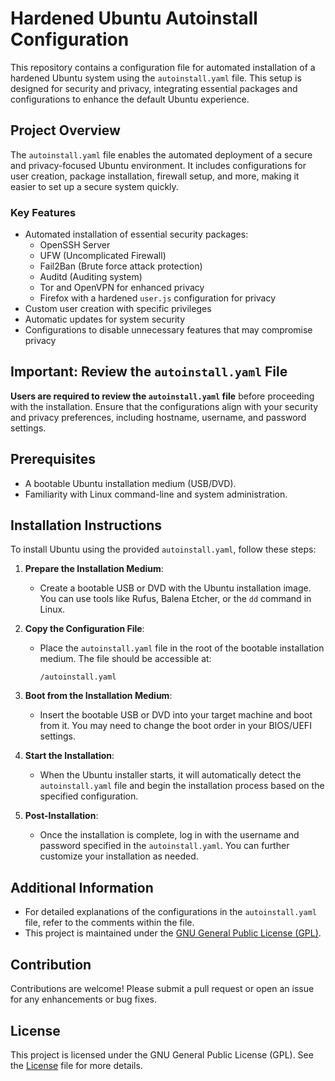 # Hardened Ubuntu Autoinstall Configuration

This repository contains a configuration file for automated installation of a hardened Ubuntu system using the `autoinstall.yaml` file. This setup is designed for security and privacy, integrating essential packages and configurations to enhance the default Ubuntu experience.

## Project Overview

The `autoinstall.yaml` file enables the automated deployment of a secure and privacy-focused Ubuntu environment. It includes configurations for user creation, package installation, firewall setup, and more, making it easier to set up a secure system quickly.

### Key Features

- Automated installation of essential security packages:
  - OpenSSH Server
  - UFW (Uncomplicated Firewall)
  - Fail2Ban (Brute force attack protection)
  - Auditd (Auditing system)
  - Tor and OpenVPN for enhanced privacy
  - Firefox with a hardened `user.js` configuration for privacy
- Custom user creation with specific privileges
- Automatic updates for system security
- Configurations to disable unnecessary features that may compromise privacy

## Important: Review the `autoinstall.yaml` File

**Users are required to review the `autoinstall.yaml` file** before proceeding with the installation. Ensure that the configurations align with your security and privacy preferences, including hostname, username, and password settings. 

## Prerequisites

- A bootable Ubuntu installation medium (USB/DVD).
- Familiarity with Linux command-line and system administration.

## Installation Instructions

To install Ubuntu using the provided `autoinstall.yaml`, follow these steps:

1. **Prepare the Installation Medium**:
   - Create a bootable USB or DVD with the Ubuntu installation image. You can use tools like Rufus, Balena Etcher, or the `dd` command in Linux.

2. **Copy the Configuration File**:
   - Place the `autoinstall.yaml` file in the root of the bootable installation medium. The file should be accessible at:
     ```
     /autoinstall.yaml
     ```

3. **Boot from the Installation Medium**:
   - Insert the bootable USB or DVD into your target machine and boot from it. You may need to change the boot order in your BIOS/UEFI settings.

4. **Start the Installation**:
   - When the Ubuntu installer starts, it will automatically detect the `autoinstall.yaml` file and begin the installation process based on the specified configuration.

5. **Post-Installation**:
   - Once the installation is complete, log in with the username and password specified in the `autoinstall.yaml`. You can further customize your installation as needed.

## Additional Information

- For detailed explanations of the configurations in the `autoinstall.yaml` file, refer to the comments within the file.
- This project is maintained under the [GNU General Public License (GPL)](https://github.com/AronasGITHUB/Hardened-Ubuntu/blob/main/LICENSE).

## Contribution

Contributions are welcome! Please submit a pull request or open an issue for any enhancements or bug fixes.

## License

This project is licensed under the GNU General Public License (GPL). See the [License](https://github.com/AronasGITHUB/Hardened-Ubuntu/blob/main/LICENSE) file for more details.
